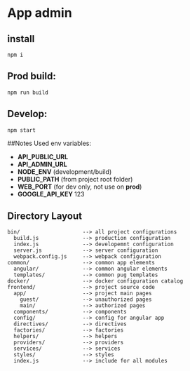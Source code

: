# App admin

## install
```
npm i 
```

## Prod build:
```
npm run build 
```

## Develop:
```
npm start
```

##Notes
Used env variables:  
*   **API_PUBLIC_URL**  
*   **API_ADMIN_URL**  
*   **NODE_ENV** (development/build)  
*   **PUBLIC_PATH** (from project root folder)  
*   **WEB_PORT** (for dev only, not use on **prod**)  
*   **GOOGLE_API_KEY** 123  
  
## Directory Layout

```
bin/                    --> all project configurations
  build.js              --> production configuration
  index.js              --> developemnt configuration
  server.js             --> server configuration
  webpack.config.js     --> webpack configuration
common/                 --> common app elements
  angular/              --> common angular elements
  templates/            --> common pug templates
docker/                 --> docker configuration catalog  
frontend/               --> project source code 
  app/                  --> project main pages
    guest/              --> unauthorized pages
    main/               --> authorized pages
  components/           --> components  
  config/               --> config for angular app
  directives/           --> directives    
  factories/            --> factories    
  helpers/              --> helpers
  providers/            --> providers
  services/             --> services
  styles/               --> styles
  index.js              --> include for all modules
      
```
